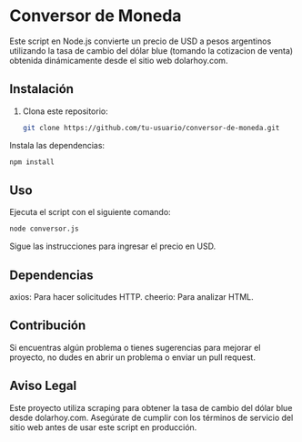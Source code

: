 # Conversor de Moneda

Este script en Node.js convierte un precio de USD a pesos argentinos utilizando la tasa de cambio del dólar blue (tomando la cotizacion de venta) obtenida dinámicamente desde el sitio web dolarhoy.com.

## Instalación

1. Clona este repositorio:

   ```bash
   git clone https://github.com/tu-usuario/conversor-de-moneda.git

Instala las dependencias:

 ```bash
npm install
```

## Uso
Ejecuta el script con el siguiente comando:

``` bash
node conversor.js
```
Sigue las instrucciones para ingresar el precio en USD.

## Dependencias
axios: Para hacer solicitudes HTTP.
cheerio: Para analizar HTML.

## Contribución
Si encuentras algún problema o tienes sugerencias para mejorar el proyecto, no dudes en abrir un problema o enviar un pull request.

## Aviso Legal
Este proyecto utiliza scraping para obtener la tasa de cambio del dólar blue desde dolarhoy.com. Asegúrate de cumplir con los términos de servicio del sitio web antes de usar este script en producción.